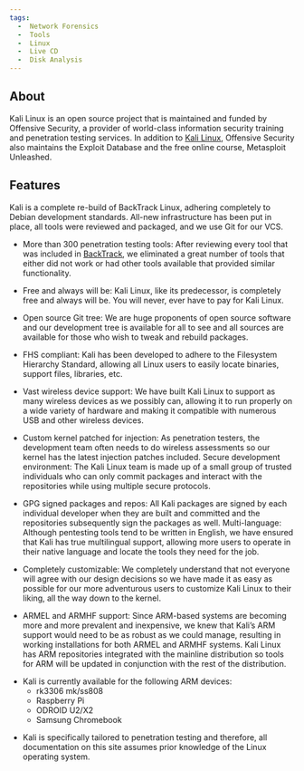 ```yaml
---
tags:
  -  Network Forensics
  -  Tools
  -  Linux
  -  Live CD
  -  Disk Analysis
---
```

## About

Kali Linux is an open source project that is maintained and funded by Offensive
Security, a provider of world-class information security training and
penetration testing services. In addition to [Kali Linux](kali_linux.md),
Offensive Security also maintains the Exploit Database and the free online
course, Metasploit Unleashed.

## Features

Kali is a complete re-build of BackTrack Linux, adhering completely to
Debian development standards. All-new infrastructure has been put in
place, all tools were reviewed and packaged, and we use Git for our VCS.

- More than 300 penetration testing tools: After reviewing every tool
  that was included in [BackTrack](backtrack.md), we eliminated
  a great number of tools that either did not work or had other tools
  available that provided similar functionality.

<!-- -->

- Free and always will be: Kali Linux, like its predecessor, is
  completely free and always will be. You will never, ever have to pay
  for Kali Linux.

<!-- -->

- Open source Git tree: We are huge proponents of open source software
  and our development tree is available for all to see and all sources
  are available for those who wish to tweak and rebuild packages.

<!-- -->

- FHS compliant: Kali has been developed to adhere to the Filesystem
  Hierarchy Standard, allowing all Linux users to easily locate
  binaries, support files, libraries, etc.

<!-- -->

- Vast wireless device support: We have built Kali Linux to support as
  many wireless devices as we possibly can, allowing it to run properly
  on a wide variety of hardware and making it compatible with numerous
  USB and other wireless devices.

<!-- -->

- Custom kernel patched for injection: As penetration testers, the
  development team often needs to do wireless assessments so our kernel
  has the latest injection patches included. Secure development
  environment: The Kali Linux team is made up of a small group of
  trusted individuals who can only commit packages and interact with the
  repositories while using multiple secure protocols.

<!-- -->

- GPG signed packages and repos: All Kali packages are signed by each
  individual developer when they are built and committed and the
  repositories subsequently sign the packages as well. Multi-language:
  Although pentesting tools tend to be written in English, we have
  ensured that Kali has true multilingual support, allowing more users
  to operate in their native language and locate the tools they need for
  the job.

<!-- -->

- Completely customizable: We completely understand that not everyone
  will agree with our design decisions so we have made it as easy as
  possible for our more adventurous users to customize Kali Linux to
  their liking, all the way down to the kernel.

<!-- -->

- ARMEL and ARMHF support: Since ARM-based systems are becoming more and
  more prevalent and inexpensive, we knew that Kali’s ARM support would
  need to be as robust as we could manage, resulting in working
  installations for both ARMEL and ARMHF systems. Kali Linux has ARM
  repositories integrated with the mainline distribution so tools for
  ARM will be updated in conjunction with the rest of the distribution.

<!-- -->

- Kali is currently available for the following ARM devices:
  - rk3306 mk/ss808
  - Raspberry Pi
  - ODROID U2/X2
  - Samsung Chromebook

<!-- -->

- Kali is specifically tailored to penetration testing and therefore,
  all documentation on this site assumes prior knowledge of the Linux
  operating system.

